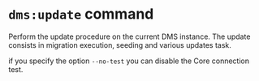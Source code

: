 # `dms:update` command

Perform the update procedure on the current DMS instance. The update consists in migration execution, seeding and various updates task.

if you specify the option `--no-test` you can disable the Core connection test.
